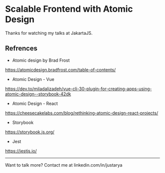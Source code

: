 # Scalable Frontend with Atomic Design
Thanks for watching my talks at JakartaJS.



## Refrences

- Atomic design by Brad Frost

https://atomicdesign.bradfrost.com/table-of-contents/

- Atomic Design - Vue

https://dev.to/miladalizadeh/vue-cli-30-plugin-for-creating-apps-using-atomic-design--storybook-42dk

- Atomic Design - React

https://cheesecakelabs.com/blog/rethinking-atomic-design-react-projects/

- Storybook

https://storybook.js.org/

- Jest

https://jestjs.io/

---
Want to talk more? Contact me at
linkedin.com/in/justarya
